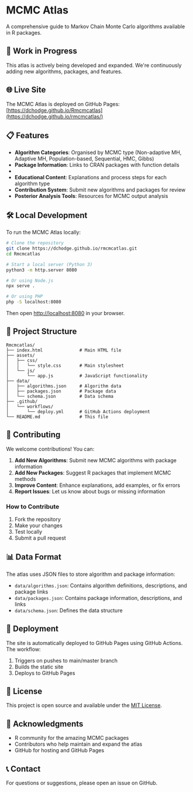 # MCMC Atlas

A comprehensive guide to Markov Chain Monte Carlo algorithms available in R packages.

## 🚧 Work in Progress

This atlas is actively being developed and expanded. We're continuously adding new algorithms, packages, and features.

## 🌐 Live Site

The MCMC Atlas is deployed on GitHub Pages: [https://dchodge.github.io/Rmcmcatlas](https://dchodge.github.io/rmcmcatlas/)

## 📋 Features

- **Algorithm Categories**: Organised by MCMC type (Non-adaptive MH, Adaptive MH, Population-based, Sequential, HMC, Gibbs)
- **Package Information**: Links to CRAN packages with function details
- 
- **Educational Content**: Explanations and process steps for each algorithm type
- **Contribution System**: Submit new algorithms and packages for review
- **Posterior Analysis Tools**: Resources for MCMC output analysis

## 🛠️ Local Development

To run the MCMC Atlas locally:

```bash
# Clone the repository
git clone https://dchodge.github.io/rmcmcatlas.git
cd Rmcmcatlas

# Start a local server (Python 3)
python3 -m http.server 8080

# Or using Node.js
npx serve .

# Or using PHP
php -S localhost:8080
```

Then open [http://localhost:8080](http://localhost:8080) in your browser.

## 📁 Project Structure

```
Rmcmcatlas/
├── index.html              # Main HTML file
├── assets/
│   ├── css/
│   │   └── style.css       # Main stylesheet
│   └── js/
│       └── app.js          # JavaScript functionality
├── data/
│   ├── algorithms.json     # Algorithm data
│   ├── packages.json       # Package data
│   └── schema.json         # Data schema
├── .github/
│   └── workflows/
│       └── deploy.yml      # GitHub Actions deployment
└── README.md               # This file
```

## 🤝 Contributing

We welcome contributions! You can:

1. **Add New Algorithms**: Submit new MCMC algorithms with package information
2. **Add New Packages**: Suggest R packages that implement MCMC methods
3. **Improve Content**: Enhance explanations, add examples, or fix errors
4. **Report Issues**: Let us know about bugs or missing information

### How to Contribute

1. Fork the repository
2. Make your changes
3. Test locally
4. Submit a pull request

## 📊 Data Format

The atlas uses JSON files to store algorithm and package information:

- `data/algorithms.json`: Contains algorithm definitions, descriptions, and package links
- `data/packages.json`: Contains package information, descriptions, and links
- `data/schema.json`: Defines the data structure

## 🚀 Deployment

The site is automatically deployed to GitHub Pages using GitHub Actions. The workflow:

1. Triggers on pushes to main/master branch
2. Builds the static site
3. Deploys to GitHub Pages

## 📝 License

This project is open source and available under the [MIT License](LICENSE).

## 🙏 Acknowledgments

- R community for the amazing MCMC packages
- Contributors who help maintain and expand the atlas
- GitHub for hosting and GitHub Pages

## 📞 Contact

For questions or suggestions, please open an issue on GitHub.
